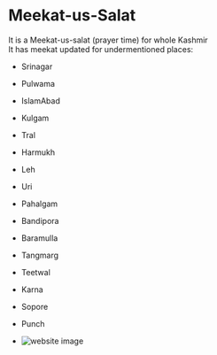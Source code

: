 # Meekat-us-Salat
It is a Meekat-us-salat (prayer time) for whole Kashmir
<br>
It has meekat updated for undermentioned places: 

- Srinagar
- Pulwama
- IslamAbad
- Kulgam
- Tral
- Harmukh
- Leh
- Uri
- Pahalgam
- Bandipora
- Baramulla
- Tangmarg
- Teetwal
- Karna
- Sopore
- Punch

- ![website image](https://files.catbox.moe/gctteu.png)
